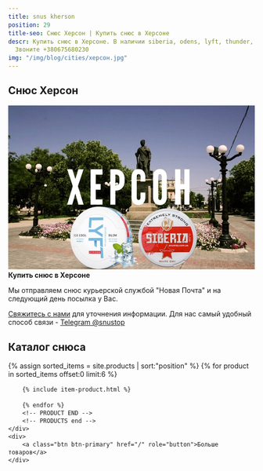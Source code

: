 ```yaml
---
title: snus kherson
position: 29
title-seo: Снюс Херсон | Купить снюс в Херсоне
descr: Купить снюс в Херсоне. В наличии siberia, odens, lyft, thunder, general и другие.
  Звоните +380675680230
img: "/img/blog/cities/херсон.jpg"
---
```


<section class="mb-4">
	<h1>Снюс Херсон</h1>
	<div class="row">
		<div class="col-md-7">
			<img class="img-fluid" src="/img/blog/cities/херсон.jpg" alt="Снюс в Херсоне">
		</div>
		<div class="col-md-5">
			<strong>Купить снюс в Херсоне</strong>
			<p>Мы отправляем снюс курьерской службой "Новая Почта" и на следующий день посылка у Вас.</p>
			<p><a href="#contactModal" data-toggle="modal" data-target="#contactModal">Свяжитесь с нами</a> для уточнения информации. Для нас самый удобный способ связи - <a href="//t.me/snustop" target="_blank" title="Telegram"><i class="icon-telegram"></i>Telegram @snustop</a></p>
		</div>
	</div>
</section>

<section class="mb-4">
	<h2>Каталог снюса</h2>
	<div class="row">
		<!-- PRODUCTS start -->
		<!-- PRODUCT START -->
		{% assign sorted_items = site.products | sort:"position" %}
		{% for product in sorted_items offset:0 limit:6 %}
		
		{% include item-product.html %}

		{% endfor %}
		<!-- PRODUCT END -->
		<!-- PRODUCTS end -->
	</div>
	<div>
		<a class="btn btn-primary" href="/" role="button">Больше товаров</a>
	</div>
</section>

